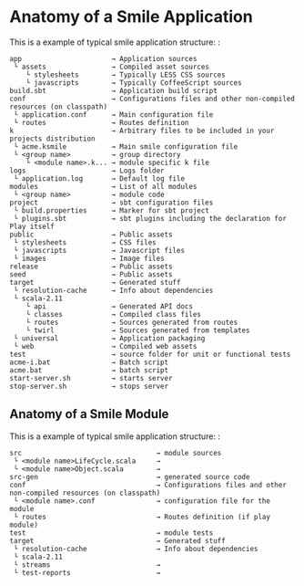 Anatomy of a Smile Application
==============================

This is a example of typical smile application structure: :

    app                      → Application sources
     └ assets                → Compiled asset sources
        └ stylesheets        → Typically LESS CSS sources
        └ javascripts        → Typically CoffeeScript sources 
    build.sbt                → Application build script
    conf                     → Configurations files and other non-compiled resources (on classpath)
     └ application.conf      → Main configuration file
     └ routes                → Routes definition
    k                        → Arbitrary files to be included in your projects distribution
     └ acme.ksmile           → Main smile configuration file
     └ <group name>          → group directory
        └ <module name>.k... → module specific k file
    logs                     → Logs folder
     └ application.log       → Default log file
    modules                  → List of all modules
     └ <group name>          → module code
    project                  → sbt configuration files
     └ build.properties      → Marker for sbt project
     └ plugins.sbt           → sbt plugins including the declaration for Play itself
    public                   → Public assets
     └ stylesheets           → CSS files
     └ javascripts           → Javascript files
     └ images                → Image files
    release                  → Public assets
    seed                     → Public assets  
    target                   → Generated stuff
     └ resolution-cache      → Info about dependencies
     └ scala-2.11
        └ api                → Generated API docs
        └ classes            → Compiled class files
        └ routes             → Sources generated from routes
        └ twirl              → Sources generated from templates
     └ universal             → Application packaging
     └ web                   → Compiled web assets
    test                     → source folder for unit or functional tests
    acme-i.bat               → Batch script
    acme.bat                 → batch script
    start-server.sh          → starts server
    stop-server.sh           → stops server

Anatomy of a Smile Module
-------------------------

This is a example of typical smile application structure: :

    src                                 → module sources 
     └ <module name>LifeCycle.scala     → 
     └ <module name>Object.scala        → 
    src-gen                             → generated source code      
    conf                                → Configurations files and other non-compiled resources (on classpath)
     └ <module name>.conf               → configuration file for the module
     └ routes                           → Routes definition (if play module) 
    test                                → module tests
    target                              → Generated stuff
     └ resolution-cache                 → Info about dependencies
     └ scala-2.11
     └ streams                          → 
     └ test-reports                     → 
